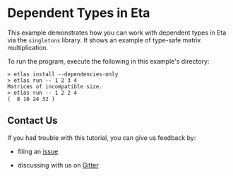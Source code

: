 # Dependent Types in Eta

This example demonstrates how you can work with dependent types in Eta via the `singletons` library. It shows an example of type-safe matrix multiplication.

To run the program, execute the following in this example's directory:

```shell
> etlas install --dependencies-only
> etlas run -- 1 2 3 4
Matrices of incompatible size.
> etlas run -- 1 2 2 4
(  8 16 24 32 )

```

## Contact Us

If you had trouble with this tutorial, you can give us feedback by:

- filing an [issue](https://github.com/typelead/eta-examples/issues/new)

- discussing with us on [Gitter](https://gitter.im/typelead/eta) 
